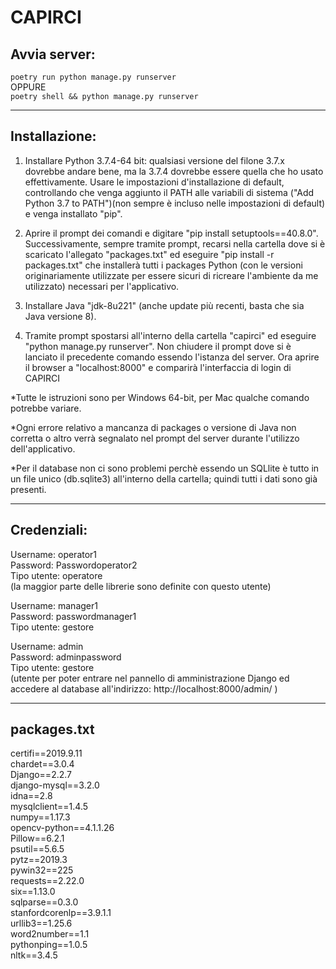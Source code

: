 # CAPIRCI

## Avvia server:
`poetry run python manage.py runserver`  
OPPURE  
`poetry shell && python manage.py runserver`

---

## Installazione:

1) Installare Python 3.7.4-64 bit: qualsiasi versione del filone 3.7.x dovrebbe andare bene, ma la 3.7.4 dovrebbe essere quella che ho usato effettivamente. Usare le impostazioni d'installazione di default, controllando che venga aggiunto il PATH alle variabili di sistema ("Add Python 3.7 to PATH")(non sempre è incluso nelle impostazioni di default) e venga installato "pip".

2) Aprire il prompt dei comandi e digitare "pip install setuptools==40.8.0". Successivamente, sempre tramite prompt, recarsi nella cartella dove si è scaricato l'allegato "packages.txt" ed eseguire "pip install -r packages.txt" che installerà tutti i packages Python (con le versioni originariamente utilizzate per essere sicuri di ricreare l'ambiente da me utilizzato) necessari per l'applicativo. 

3) Installare Java "jdk-8u221" (anche update più recenti, basta che sia Java versione 8).

4) Tramite prompt spostarsi all'interno della cartella "capirci" ed eseguire "python manage.py runserver". Non chiudere il prompt dove si è lanciato il precedente comando essendo l'istanza del server. Ora aprire il browser a "localhost:8000" e comparirà l'interfaccia di login di CAPIRCI


*Tutte le istruzioni sono per Windows 64-bit, per Mac qualche comando potrebbe variare.

*Ogni errore relativo a mancanza di packages o versione di Java non corretta o altro verrà segnalato nel prompt del server durante l'utilizzo dell'applicativo.

*Per il database non ci sono problemi perchè essendo un SQLlite è tutto in un file unico (db.sqlite3) all'interno della cartella; quindi tutti i dati sono già presenti.

---

## Credenziali:

Username: operator1  
Password: Passwordoperator2  
Tipo utente: operatore  
(la maggior parte delle librerie sono definite con questo utente)

Username: manager1  
Password: passwordmanager1  
Tipo utente: gestore  

Username: admin  
Password: adminpassword  
Tipo utente: gestore  
(utente per poter entrare nel pannello di amministrazione Django ed accedere al database all'indirizzo: http://localhost:8000/admin/  )

---

## packages.txt
certifi==2019.9.11  
chardet==3.0.4  
Django==2.2.7  
django-mysql==3.2.0  
idna==2.8  
mysqlclient==1.4.5  
numpy==1.17.3  
opencv-python==4.1.1.26  
Pillow==6.2.1  
psutil==5.6.5  
pytz==2019.3  
pywin32==225  
requests==2.22.0  
six==1.13.0  
sqlparse==0.3.0  
stanfordcorenlp==3.9.1.1  
urllib3==1.25.6  
word2number==1.1  
pythonping==1.0.5  
nltk==3.4.5  


